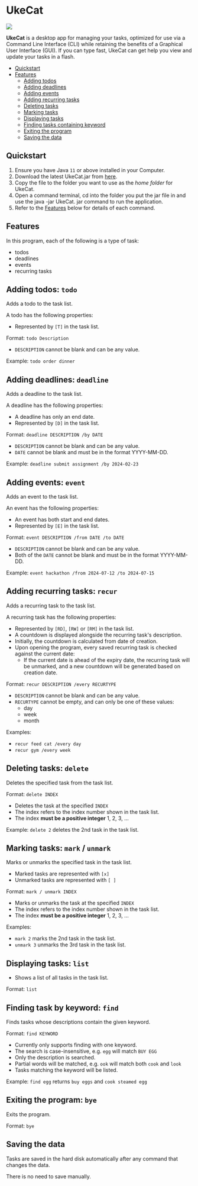 # UkeCat

![](https://ziiqii.github.io/ip/Ui.png)

**UkeCat** is a desktop app for managing your tasks, optimized for use via a Command Line Interface (CLI) 
while retaining the benefits of a Graphical User Interface (GUI).
If you can type fast, UkeCat can get help you view and update your tasks in a flash.

- [Quickstart](#quickstart)
- [Features](#features)
    * [Adding todos](#adding-todos-todo)
    * [Adding deadlines](#adding-deadlines-deadline)
    * [Adding events](#adding-events-event)
    * [Adding recurring tasks](#adding-recurring-tasks-recur)
    * [Deleting tasks](#deleting-tasks-delete)
    * [Marking tasks](#marking-tasks-mark-or-unmark)
    * [Displaying tasks](#displaying-tasks-list)
    * [Finding tasks containing keyword](#finding-task-by-keyword-find)
    * [Exiting the program](#exiting-the-program-bye)
    * [Saving the data](#saving-the-data)


## Quickstart
1. Ensure you have Java `11` or above installed in your Computer.
1. Download the latest UkeCat.jar from [here](https://github.com/ziiqii/ip/releases).
1. Copy the file to the folder you want to use as the _home folder_ for UkeCat.
1. Open a command terminal, cd into the folder you put the jar file in and use the java -jar UkeCat.
   jar command to run the application.
1. Refer to the [Features](#features) below for details of each command.


## Features
In this program, each of the following is a type of task:
* todos
* deadlines
* events
* recurring tasks

## Adding todos: `todo`
Adds a todo to the task list.

A todo has the following properties:
* Represented by `[T]` in the task list.

Format: `todo Description`
* `DESCRIPTION` cannot be blank and can be any value.

Example: `todo order dinner`

## Adding deadlines: `deadline`
Adds a deadline to the task list.

A deadline has the following properties:
* A deadline has only an end date.
* Represented by `[D]` in the task list.

Format: `deadline DESCRIPTION /by DATE`
* `DESCRIPTION` cannot be blank and can be any value.
* `DATE` cannot be blank and must be in the format YYYY-MM-DD.

Example: `deadline submit assignment /by 2024-02-23`

## Adding events: `event`
Adds an event to the task list.

An event has the following properties:
* An event has both start and end dates.
* Represented by `[E]` in the task list.

Format: `event DESCRIPTION /from DATE /to DATE`
* `DESCRIPTION` cannot be blank and can be any value.
* Both of the `DATE` cannot be blank and must be in the format YYYY-MM-DD.

Example: `event hackathon /from 2024-07-12 /to 2024-07-15`

## Adding recurring tasks: `recur`
Adds a recurring task to the task list.

A recurring task has the following properties:
* Represented by `[RD]`, `[RW]` or `[RM]` in the task list.
* A countdown is displayed alongside the recurring task's description.
* Initially, the countdown is calculated from date of creation.
* Upon opening the program, every saved recurring task is checked against the current date:
  * If the current date is ahead of the expiry date, the recurring task will be unmarked, and a new 
    countdown will be generated based on creation date.

Format: `recur DESCRIPTION /every RECURTYPE`
* `DESCRIPTION` cannot be blank and can be any value.
* `RECURTYPE` cannot be empty, and can only be one of these values:
    * day
    * week
    * month

Examples:
* `recur feed cat /every day`
* `recur gym /every week`

## Deleting tasks: `delete`
Deletes the specified task from the task list.

Format: `delete INDEX`
* Deletes the task at the specified `INDEX`
* The index refers to the index number shown in the task list.
* The index **must be a positive integer** 1, 2, 3, …

Example: `delete 2` deletes the 2nd task in the task list.

## Marking tasks: `mark` / `unmark`
Marks or unmarks the specified task in the task list.

* Marked tasks are represented with `[x]`
* Unmarked tasks are represented with `[ ]`

Format: `mark / unmark INDEX`
* Marks or unmarks the task at the specified `INDEX`
* The index refers to the index number shown in the task list.
* The index **must be a positive integer** 1, 2, 3, …

Examples:
* `mark 2` marks the 2nd task in the task list.
* `unmark 3` unmarks the 3rd task in the task list.

## Displaying tasks: `list`
* Shows a list of all tasks in the task list.

Format: `list`

## Finding task by keyword: `find`
Finds tasks whose descriptions contain the given keyword.

Format: `find KEYWORD`
* Currently only supports finding with one keyword.
* The search is case-insensitive, e.g. `egg` will match `BUY EGG`
* Only the description is searched.
* Partial words will be matched, e.g. `ook` will match both `cook` and `look`
* Tasks matching the keyword will be listed.

Example: `find egg` returns `buy eggs` and `cook steamed egg`

## Exiting the program: `bye`
Exits the program.

Format: `bye`

## Saving the data
Tasks are saved in the hard disk automatically after any command that changes the data.

There is no need to save manually.